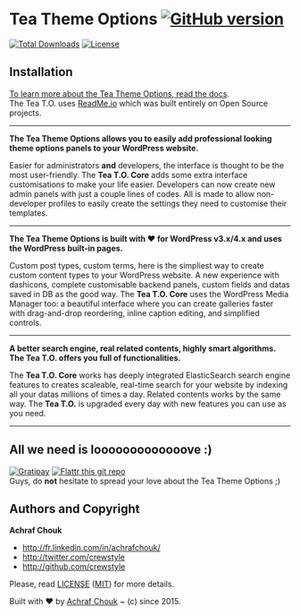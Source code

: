 # Tea Theme Options [![GitHub version](https://badge.fury.io/gh/crewstyle%2FTeaThemeOptions.svg)](https://packagist.org/packages/crewstyle/tea-theme-options)


[![Total Downloads](https://poser.pugx.org/crewstyle/tea-theme-options/downloads.svg)](https://packagist.org/packages/crewstyle/tea-theme-options) [![License](https://poser.pugx.org/crewstyle/tea-theme-options/license.svg)](https://github.com/crewstyle/TeaThemeOptions/blob/master/LICENSE)



## Installation

[To learn more about the Tea Theme Options, read the docs](http://tea-theme-options.readme.io/).  
The Tea T.O. uses [ReadMe.io](https://readme.io) which was built entirely on Open Source projects.



---

**The Tea Theme Options allows you to easily add professional looking theme options panels to your WordPress website.**

Easier for administrators **and** developers, the interface is thought to be the most user-friendly. The **Tea T.O. Core** adds some extra interface customisations to make your life easier. Developers can now create new admin panels with just a couple lines of codes. All is made to allow non-developer profiles to easily create the settings they need to customise their templates.

---

**The Tea Theme Options is built with ♥ for WordPress v3.x/4.x and uses the WordPress built-in pages.**

Custom post types, custom terms, here is the simpliest way to create custom content types to your WordPress website. A new experience with dashicons, complete customisable backend panels, custom fields and datas saved in DB as the good way. The **Tea T.O. Core** uses the WordPress Media Manager too: a beautiful interface where you can create galleries faster with drag-and-drop reordering, inline caption editing, and simplified controls.

---

**A better search engine, real related contents, highly smart algorithms. The Tea T.O. offers you full of functionalities.**

The **Tea T.O. Core** works has deeply integrated ElasticSearch search engine features to creates scaleable, real-time search for your website by indexing all your datas millions of times a day. Related contents works by the same way. The **Tea T.O.** is upgraded every day with new features you can use as you need.

---



## All we need is looooooooooooove :)

[![Gratipay](https://img.shields.io/gratipay/crewstyle.svg?style=flat)](https://www.gittip.com/crewstyle/) 
[![Flattr this git repo](http://api.flattr.com/button/flattr-badge-large.png)](https://flattr.com/submit/auto?user_id=crewstyle&url=https://github.com/crewstyle/TeaThemeOptions&title=TeaThemeOptions&language=&tags=github&category=software)  
Guys, do **not** hesitate to spread your love about the Tea Theme Options ;)



## Authors and Copyright

**Achraf Chouk**

+ http://fr.linkedin.com/in/achrafchouk/
+ http://twitter.com/crewstyle
+ http://github.com/crewstyle

Please, read [LICENSE](https://github.com/crewstyle/TeaThemeOptions/blob/master/LICENSE "LICENSE") ([MIT](http://opensource.org/licenses/MIT "MIT")) for more details.

Built with ♥ by [Achraf Chouk](http://github.com/crewstyle "Achraf Chouk") ~ (c) since 2015.
